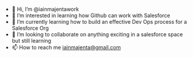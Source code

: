 - 👋 Hi, I’m @iainmajentawork
- 👀 I’m interested in learning how Github can work with Salesforce
- 🌱 I’m currently learning how to build an effective Dev Ops process for a Salesforce Org
- 💞️ I’m looking to collaborate on anything exciting in a salesforce space but still learning
- 📫 How to reach me iainmajenta@gmail.com

<!---
iainmajentawork/iainmajentawork is a ✨ special ✨ repository because its `README.md` (this file) appears on your GitHub profile.
You can click the Preview link to take a look at your changes.
--->
